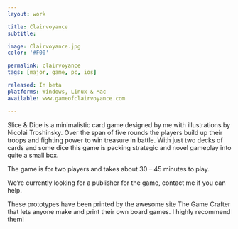 ```yaml
---
layout: work

title: Clairvoyance
subtitle:

image: Clairvoyance.jpg
color: '#F00'

permalink: clairvoyance
tags: [major, game, pc, ios]

released: In beta
platforms: Windows, Linux & Mac
available: www.gameofclairvoyance.com

---
```


Slice & Dice is a minimalistic card game designed by me with illustrations by Nicolai Troshinsky. Over the span of five rounds the players build up their troops and fighting power to win treasure in battle. With just two decks of cards and some dice this game is packing strategic and novel gameplay into quite a small box.

The game is for two players and takes about 30 – 45 minutes to play.

We’re currently looking for a publisher for the game, contact me if you can help.

These prototypes have been printed by the awesome site The Game Crafter that lets anyone make and print their own board games. I highly recommend them!
